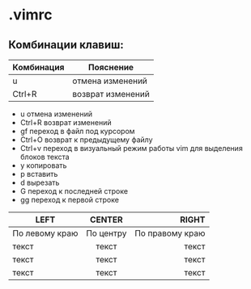 # .vimrc

## Комбинации клавиш:

| Комбинация| Пояснение|
|----------------|---------|
| u |отмена изменений|
|Ctrl+R|возврат изменений|

- u отмена изменений
- Ctrl+R возврат изменений
- gf переход в файл под курсором
- Ctrl+O возврат к предыдущему файлу
- Ctrl+v переход в визуальный режим работы vim для выделения блоков текста
- y копировать
- p вставить
- d вырезать
- G переход к последней строке
- gg переход к первой строке

| LEFT | CENTER | RIGHT |
|----------------|:---------:|----------------:|
| По левому краю | По центру | По правому краю |
|текст | текст | текст |
|текст | текст | текст |
|текст | текст | текст |

